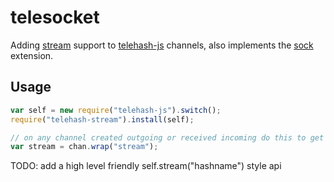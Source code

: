 telesocket
==========

Adding [stream](http://nodejs.org/api/stream.html) support to [telehash-js](https://github.com/telehash/thjs) channels, also implements the [sock](https://github.com/telehash/telehash.org/blob/master/ext/sock.md) extension.

## Usage

```js
var self = new require("telehash-js").switch();
require("telehash-stream").install(self);

// on any channel created outgoing or received incoming do this to get a full read/write binary stream for that channel
var stream = chan.wrap("stream");
```

TODO: add a high level friendly self.stream("hashname") style api